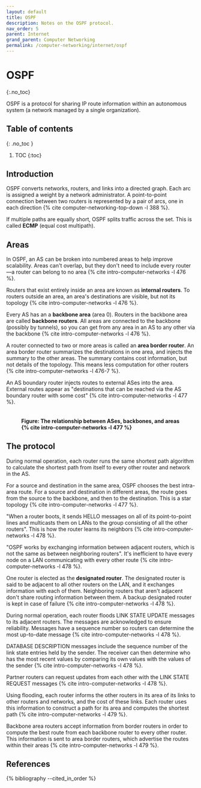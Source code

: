 ```yaml
---
layout: default
title: OSPF
description: Notes on the OSPF protocol.
nav_order: 5
parent: Internet
grand_parent: Computer Networking
permalink: /computer-networking/internet/ospf
---
```


<!-- prettier-ignore-start -->

# OSPF
{:.no_toc}

OSPF is a protocol for sharing IP route information within an autonomous system (a network managed by a single organization).

## Table of contents
{: .no_toc }

1. TOC
{:toc}

<!-- prettier-ignore-end -->

## Introduction

OSPF converts networks, routers, and links into a directed graph. Each arc is assigned a weight by a network administrator. A point-to-point connection between two routers is represented by a pair of arcs, one in each direction {% cite computer-networking-top-down -l 388 %}.

If multiple paths are equally short, OSPF splits traffic across the set. This is called **ECMP** (equal cost multipath).

## Areas

In OSPF, an AS can be broken into numbered areas to help improve scalability. Areas can't overlap, but they don't need to include every router—a router can belong to no area {% cite intro-computer-networks -l 476 %}.

Routers that exist entirely inside an area are known as **internal routers**. To routers outside an area, an area's destinations are visible, but not its topology {% cite intro-computer-networks -l 476 %}.

Every AS has an a **backbone area** (area 0). Routers in the backbone area are called **backbone routers**. All areas are connected to the backbone (possibly by tunnels), so you can get from any area in an AS to any other via the backbone {% cite intro-computer-networks -l 476 %}.

A router connected to two or more areas is called an **area border router**. An area border router summarizes the destinations in one area, and injects the summary to the other areas. The summary contains cost information, but not details of the topology. This means less computation for other routers {% cite intro-computer-networks -l 476-7 %}.

An AS boundary router injects routes to external ASes into the area. External routes appear as "destinations that can be reached via the AS boundary router with some cost" {% cite intro-computer-networks -l 477 %}.

<figure>
  <img src="{{site.baseurl}}/assets/img/networking/ospf/areas.svg" alt="">
  <figcaption><h4>Figure: The relationship between ASes, backbones, and areas {% cite intro-computer-networks -l 477 %}</h4></figcaption>
</figure>

## The protocol

During normal operation, each router runs the same shortest path algorithm to calculate the shortest path from itself to every other router and network in the AS.

For a source and destination in the same area, OSPF chooses the best intra-area route. For a source and destination in different areas, the route goes from the source to the backbone, and then to the destination. This is a star topology {% cite intro-computer-networks -l 477 %}.

"When a router boots, it sends HELLO messages on all of its point-to-point lines and multicasts them on LANs to the group consisting of all the other routers". This is how the router learns its neighbors {% cite intro-computer-networks -l 478 %}.

"OSPF works by exchanging information between adjacent routers, which is not the same as between neighboring routers". It's inefficient to have every node on a LAN communicating with every other route {% cite intro-computer-networks -l 478 %}.

One router is elected as the **designated router**. The designated router is said to be adjacent to all other routers on the LAN, and it exchanges information with each of them. Neighboring routers that aren't adjacent don't share routing information between them. A backup designated router is kept in case of failure {% cite intro-computer-networks -l 478 %}.

During normal operation, each router floods LINK STATE UPDATE messages to its adjacent routers. The messages are acknowledged to ensure reliability. Messages have a sequence number so routers can determine the most up-to-date message {% cite intro-computer-networks -l 478 %}.

DATABASE DESCRIPTION messages include the sequence number of the link state entries held by the sender. The receiver can then determine who has the most recent values by comparing its own values with the values of the sender {% cite intro-computer-networks -l 478 %}.

Partner routers can request updates from each other with the LINK STATE REQUEST messages {% cite intro-computer-networks -l 478 %}.

Using flooding, each router informs the other routers in its area of its links to other routers and networks, and the cost of these links. Each router uses this information to construct a path for its area and computes the shortest path {% cite intro-computer-networks -l 479 %}.

Backbone area routers accept information from border routers in order to compute the best route from each backbone router to every other router. This information is sent to area border routers, which advertise the routes within their areas {% cite intro-computer-networks -l 479 %}.

## References

{% bibliography --cited_in_order %}
